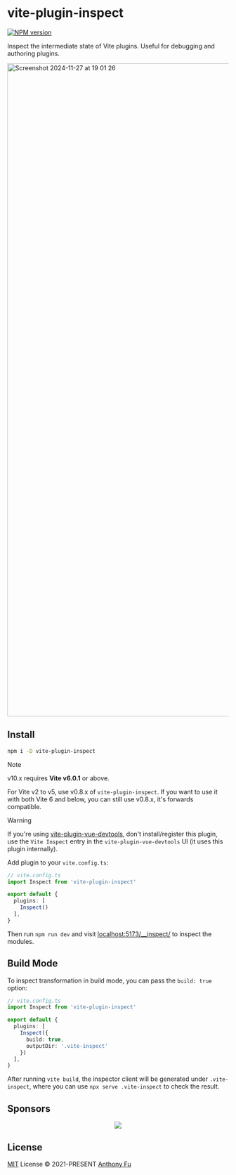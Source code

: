 # vite-plugin-inspect

[![NPM version](https://img.shields.io/npm/v/vite-plugin-inspect?color=a1b858&label=)](https://www.npmjs.com/package/vite-plugin-inspect)

Inspect the intermediate state of Vite plugins. Useful for debugging and authoring plugins.

<img width="1488" alt="Screenshot 2024-11-27 at 19 01 26" src="https://github.com/user-attachments/assets/ab6b86ac-d7ce-4424-a23f-02f265f547ea">

## Install

```bash
npm i -D vite-plugin-inspect
```

> [!NOTE]
>
> v10.x requires **Vite v6.0.1** or above.
>
> For Vite v2 to v5, use v0.8.x of `vite-plugin-inspect`. If you want to use it with both Vite 6 and below, you can still use v0.8.x, it's forwards compatible.

> [!WARNING]
>
> If you're using [vite-plugin-vue-devtools](https://devtools.vuejs.org/guide/vite-plugin), don't install/register this plugin, use the `Vite Inspect` entry in the `vite-plugin-vue-devtools` UI (it uses this plugin internally).

Add plugin to your `vite.config.ts`:

```ts
// vite.config.ts
import Inspect from 'vite-plugin-inspect'

export default {
  plugins: [
    Inspect()
  ],
}
```

Then run `npm run dev` and visit [localhost:5173/__inspect/](http://localhost:5173/__inspect/) to inspect the modules.

## Build Mode

To inspect transformation in build mode, you can pass the `build: true` option:

```ts
// vite.config.ts
import Inspect from 'vite-plugin-inspect'

export default {
  plugins: [
    Inspect({
      build: true,
      outputDir: '.vite-inspect'
    })
  ],
}
```

After running `vite build`, the inspector client will be generated under `.vite-inspect`, where you can use `npx serve .vite-inspect` to check the result.

## Sponsors

<p align="center">
  <a href="https://cdn.jsdelivr.net/gh/antfu/static/sponsors.svg">
    <img src='https://cdn.jsdelivr.net/gh/antfu/static/sponsors.svg'/>
  </a>
</p>

## License

[MIT](./LICENSE) License &copy; 2021-PRESENT [Anthony Fu](https://github.com/antfu)
